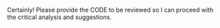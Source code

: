 Certainly! Please provide the CODE to be reviewed so I can proceed with the critical analysis and suggestions.